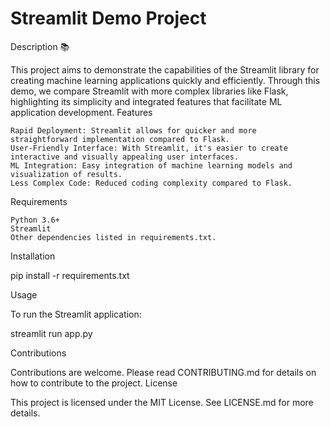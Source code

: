 # Streamlit Demo Project



Description 📚

This project aims to demonstrate the capabilities of the Streamlit library for creating machine learning applications quickly and efficiently. Through this demo, we compare Streamlit with more complex libraries like Flask, highlighting its simplicity and integrated features that facilitate ML application development.
Features

    Rapid Deployment: Streamlit allows for quicker and more straightforward implementation compared to Flask.
    User-Friendly Interface: With Streamlit, it's easier to create interactive and visually appealing user interfaces.
    ML Integration: Easy integration of machine learning models and visualization of results.
    Less Complex Code: Reduced coding complexity compared to Flask.

Requirements

    Python 3.6+
    Streamlit
    Other dependencies listed in requirements.txt.

Installation

pip install -r requirements.txt

Usage

To run the Streamlit application:

streamlit run app.py

Contributions

Contributions are welcome. Please read CONTRIBUTING.md for details on how to contribute to the project.
License

This project is licensed under the MIT License. See LICENSE.md for more details.